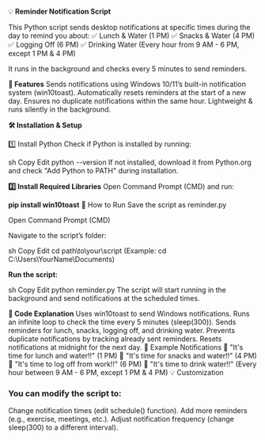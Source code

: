 💡  **Reminder Notification Script**

This Python script sends desktop notifications at specific times during the day to remind you about:
✅ Lunch & Water (1 PM)
✅ Snacks & Water (4 PM)
✅ Logging Off (6 PM)
✅ Drinking Water (Every hour from 9 AM - 6 PM, except 1 PM & 4 PM)

It runs in the background and checks every 5 minutes to send reminders.

**📌 Features**
Sends notifications using Windows 10/11’s built-in notification system (win10toast).
Automatically resets reminders at the start of a new day.
Ensures no duplicate notifications within the same hour.
Lightweight & runs silently in the background.

**🛠️ Installation & Setup**

1️⃣ Install Python
Check if Python is installed by running:

sh
Copy
Edit
python --version
If not installed, download it from Python.org and check "Add Python to PATH" during installation.

**2️⃣ Install Required Libraries**
Open Command Prompt (CMD) and run:

**pip install win10toast**
🚀 How to Run
Save the script as reminder.py

Open Command Prompt (CMD)

Navigate to the script’s folder:

sh
Copy
Edit
cd path\to\your\script
(Example: cd C:\Users\YourName\Documents)

**Run the script:**

sh
Copy
Edit
python reminder.py
The script will start running in the background and send notifications at the scheduled times.

**📜 Code Explanation**
Uses win10toast to send Windows notifications.
Runs an infinite loop to check the time every 5 minutes (sleep(300)).
Sends reminders for lunch, snacks, logging off, and drinking water.
Prevents duplicate notifications by tracking already sent reminders.
Resets notifications at midnight for the next day.
🎯 Example Notifications
🔔 "It's time for lunch and water!!" (1 PM)
🔔 "It's time for snacks and water!!" (4 PM)
🔔 "It's time to log off from work!!" (6 PM)
🔔 "It's time to drink water!!" (Every hour between 9 AM - 6 PM, except 1 PM & 4 PM)
💡 Customization
### You can modify the script to:

Change notification times (edit schedule() function).
Add more reminders (e.g., exercise, meetings, etc.).
Adjust notification frequency (change sleep(300) to a different interval).
